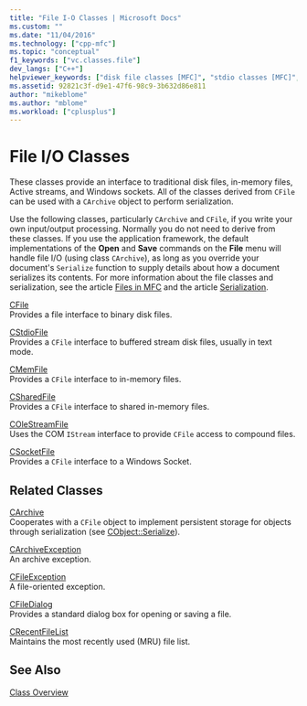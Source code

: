```yaml
---
title: "File I-O Classes | Microsoft Docs"
ms.custom: ""
ms.date: "11/04/2016"
ms.technology: ["cpp-mfc"]
ms.topic: "conceptual"
f1_keywords: ["vc.classes.file"]
dev_langs: ["C++"]
helpviewer_keywords: ["disk file classes [MFC]", "stdio classes [MFC]", "OLE streams [MFC]", "I/O [MFC], MFC classes", "translated stream classes [MFC]", "file I/O classes [MFC]", "I/O [MFC], classes", "sockets classes [MFC]", "stream classes [MFC]", "memory file classes [MFC]"]
ms.assetid: 92821c3f-d9e1-47f6-98c9-3b632d86e811
author: "mikeblome"
ms.author: "mblome"
ms.workload: ["cplusplus"]
---
```

# File I/O Classes
These classes provide an interface to traditional disk files, in-memory files, Active streams, and Windows sockets. All of the classes derived from `CFile` can be used with a `CArchive` object to perform serialization.  
  
 Use the following classes, particularly `CArchive` and `CFile`, if you write your own input/output processing. Normally you do not need to derive from these classes. If you use the application framework, the default implementations of the **Open** and **Save** commands on the **File** menu will handle file I/O (using class `CArchive`), as long as you override your document's `Serialize` function to supply details about how a document serializes its contents. For more information about the file classes and serialization, see the article [Files in MFC](../mfc/files-in-mfc.md) and the article [Serialization](../mfc/serialization-in-mfc.md).  
  
 [CFile](../mfc/reference/cfile-class.md)  
 Provides a file interface to binary disk files.  
  
 [CStdioFile](../mfc/reference/cstdiofile-class.md)  
 Provides a `CFile` interface to buffered stream disk files, usually in text mode.  
  
 [CMemFile](../mfc/reference/cmemfile-class.md)  
 Provides a `CFile` interface to in-memory files.  
  
 [CSharedFile](../mfc/reference/csharedfile-class.md)  
 Provides a `CFile` interface to shared in-memory files.  
  
 [COleStreamFile](../mfc/reference/colestreamfile-class.md)  
 Uses the COM `IStream` interface to provide `CFile` access to compound files.  
  
 [CSocketFile](../mfc/reference/csocketfile-class.md)  
 Provides a `CFile` interface to a Windows Socket.  
  
## Related Classes  
 [CArchive](../mfc/reference/carchive-class.md)  
 Cooperates with a `CFile` object to implement persistent storage for objects through serialization (see [CObject::Serialize](../mfc/reference/cobject-class.md#serialize)).  
  
 [CArchiveException](../mfc/reference/carchiveexception-class.md)  
 An archive exception.  
  
 [CFileException](../mfc/reference/cfileexception-class.md)  
 A file-oriented exception.  
  
 [CFileDialog](../mfc/reference/cfiledialog-class.md)  
 Provides a standard dialog box for opening or saving a file.  
  
 [CRecentFileList](../mfc/reference/crecentfilelist-class.md)  
 Maintains the most recently used (MRU) file list.  
  
## See Also  
 [Class Overview](../mfc/class-library-overview.md)

